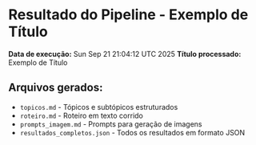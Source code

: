 # Resultado do Pipeline - Exemplo de Título

**Data de execução:** Sun Sep 21 21:04:12 UTC 2025
**Título processado:** Exemplo de Título

## Arquivos gerados:
- `topicos.md` - Tópicos e subtópicos estruturados
- `roteiro.md` - Roteiro em texto corrido
- `prompts_imagem.md` - Prompts para geração de imagens
- `resultados_completos.json` - Todos os resultados em formato JSON
